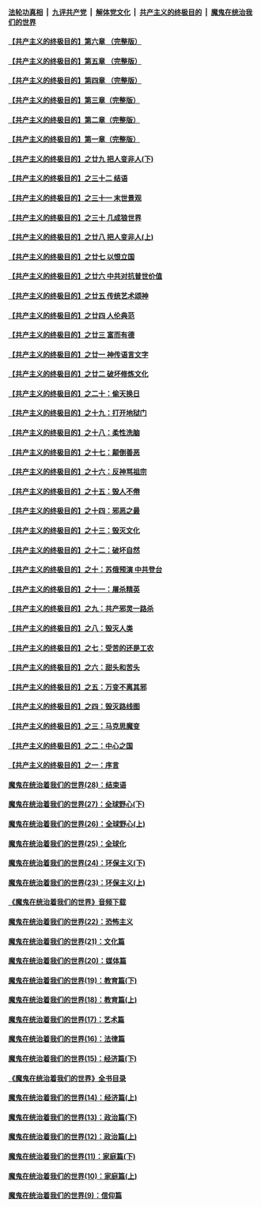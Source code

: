 ####  [法轮功真相](../../../../basic/blob/master/README.md?t=02270826) &nbsp;|&nbsp; [九评共产党](../../../../9ping.md/blob/master/README.md?t=02270826) &nbsp;|&nbsp; [解体党文化](../../../../jtdwh.md/blob/master/README.md?t=02270826)  &nbsp;|&nbsp; [共产主义的终极目的](../../../../gczydzjmd.md/blob/master/README.md?t=02270826) &nbsp;|&nbsp; [魔鬼在统治我们的世界](../../../../mgztzwmdsj.md/blob/master/README.md?t=02270826) 

#### [【共产主义的终极目的】第六章 （完整版）](../pages/nsc422/n11428913.md?t=02270826) 

#### [【共产主义的终极目的】第五章 （完整版）](../pages/nsc422/n11428912.md?t=02270826) 

#### [【共产主义的终极目的】第四章 （完整版）](../pages/nsc422/n11428907.md?t=02270826) 

#### [【共产主义的终极目的】第三章（完整版）](../pages/nsc422/n11428848.md?t=02270826) 

#### [【共产主义的终极目的】第二章（完整版）](../pages/nsc422/n11428831.md?t=02270826) 

#### [【共产主义的终极目的】第一章（完整版）](../pages/nsc422/n11417651.md?t=02270826) 

#### [【共产主义的终极目的】之廿九 把人变非人(下)](../pages/nsc422/n11344140.md?t=02270826) 

#### [【共产主义的终极目的】之三十二 结语](../pages/nsc422/n11360535.md?t=02270826) 

#### [【共产主义的终极目的】之三十一 末世景观](../pages/nsc422/n11351129.md?t=02270826) 

#### [【共产主义的终极目的】之三十 几成狼世界](../pages/nsc422/n11348280.md?t=02270826) 

#### [【共产主义的终极目的】之廿八 把人变非人(上)](../pages/nsc422/n11340492.md?t=02270826) 

#### [【共产主义的终极目的】之廿七 以恨立国](../pages/nsc422/n11336944.md?t=02270826) 

#### [【共产主义的终极目的】之廿六 中共对抗普世价值](../pages/nsc422/n11324785.md?t=02270826) 

#### [【共产主义的终极目的】之廿五 传统艺术颂神](../pages/nsc422/n11296396.md?t=02270826) 

#### [【共产主义的终极目的】之廿四 人伦典范](../pages/nsc422/n11296397.md?t=02270826) 

#### [【共产主义的终极目的】之廿三 富而有德](../pages/nsc422/n11283598.md?t=02270826) 

#### [【共产主义的终极目的】之廿一 神传语言文字](../pages/nsc422/n11263265.md?t=02270826) 

#### [【共产主义的终极目的】之廿二 破坏修炼文化](../pages/nsc422/n11245728.md?t=02270826) 

#### [【共产主义的终极目的】之二十：偷天换日](../pages/nsc422/n11238846.md?t=02270826) 

#### [【共产主义的终极目的】之十九：打开地狱门](../pages/nsc422/n11206376.md?t=02270826) 

#### [【共产主义的终极目的】之十八：柔性洗脑](../pages/nsc422/n11199994.md?t=02270826) 

#### [【共产主义的终极目的】之十七：颠倒善恶](../pages/nsc422/n11179782.md?t=02270826) 

#### [【共产主义的终极目的】之十六：反神骂祖宗](../pages/nsc422/n11166798.md?t=02270826) 

#### [【共产主义的终极目的】之十五：毁人不倦](../pages/nsc422/n11166792.md?t=02270826) 

#### [【共产主义的终极目的】之十四：邪恶之最](../pages/nsc422/n11150249.md?t=02270826) 

#### [【共产主义的终极目的】之十三：毁灭文化](../pages/nsc422/n11135227.md?t=02270826) 

#### [【共产主义的终极目的】之十二：破坏自然](../pages/nsc422/n11135214.md?t=02270826) 

#### [【共产主义的终极目的】之十：苏俄预演 中共登台](../pages/nsc422/n11118424.md?t=02270826) 

#### [【共产主义的终极目的】之十一：屠杀精英](../pages/nsc422/n11118442.md?t=02270826) 

#### [【共产主义的终极目的】之九：共产邪灵一路杀](../pages/nsc422/n11114139.md?t=02270826) 

#### [【共产主义的终极目的】之八：毁灭人类](../pages/nsc422/n11108503.md?t=02270826) 

#### [【共产主义的终极目的】之七：受苦的还是工农](../pages/nsc422/n11101809.md?t=02270826) 

#### [【共产主义的终极目的】之六：甜头和苦头](../pages/nsc422/n11096971.md?t=02270826) 

#### [【共产主义的终极目的】之五：万变不离其邪](../pages/nsc422/n11091285.md?t=02270826) 

#### [【共产主义的终极目的】之四：毁灭路线图](../pages/nsc422/n11086284.md?t=02270826) 

#### [【共产主义的终极目的】之三：马克思魔变](../pages/nsc422/n11061941.md?t=02270826) 

#### [【共产主义的终极目的】之二：中心之国](../pages/nsc422/n11047728.md?t=02270826) 

#### [【共产主义的终极目的】之一：序言](../pages/nsc422/n11086077.md?t=02270826) 

#### [魔鬼在统治着我们的世界(28)：结束语](../pages/nsc422/n10936246.md?t=02270826) 

#### [魔鬼在统治着我们的世界(27)：全球野心(下)](../pages/nsc422/n10928319.md?t=02270826) 

#### [魔鬼在统治着我们的世界(26)：全球野心(上)](../pages/nsc422/n10900318.md?t=02270826) 

#### [魔鬼在统治着我们的世界(25)：全球化](../pages/nsc422/n10788205.md?t=02270826) 

#### [魔鬼在统治着我们的世界(24)：环保主义(下)](../pages/nsc422/n10695307.md?t=02270826) 

#### [魔鬼在统治着我们的世界(23)：环保主义(上)](../pages/nsc422/n10688613.md?t=02270826) 

#### [《魔鬼在统治着我们的世界》音频下载](../pages/nsc422/n10635553.md?t=02270826) 

#### [魔鬼在统治着我们的世界(22)：恐怖主义](../pages/nsc422/n10614727.md?t=02270826) 

#### [魔鬼在统治着我们的世界(21)：文化篇](../pages/nsc422/n10597706.md?t=02270826) 

#### [魔鬼在统治着我们的世界(20)：媒体篇](../pages/nsc422/n10586579.md?t=02270826) 

#### [魔鬼在统治着我们的世界(19)：教育篇(下)](../pages/nsc422/n10564808.md?t=02270826) 

#### [魔鬼在统治着我们的世界(18)：教育篇(上)](../pages/nsc422/n10526970.md?t=02270826) 

#### [魔鬼在统治着我们的世界(17)：艺术篇](../pages/nsc422/n10499093.md?t=02270826) 

#### [魔鬼在统治着我们的世界(16)：法律篇](../pages/nsc422/n10485969.md?t=02270826) 

#### [魔鬼在统治着我们的世界(15)：经济篇(下)](../pages/nsc422/n10469975.md?t=02270826) 

#### [《魔鬼在统治着我们的世界》全书目录](../pages/nsc422/n10464261.md?t=02270826) 

#### [魔鬼在统治着我们的世界(14)：经济篇(上)](../pages/nsc422/n10457370.md?t=02270826) 

#### [魔鬼在统治着我们的世界(13)：政治篇(下)](../pages/nsc422/n10448270.md?t=02270826) 

#### [魔鬼在统治着我们的世界(12)：政治篇(上)](../pages/nsc422/n10444576.md?t=02270826) 

#### [魔鬼在统治着我们的世界(11)：家庭篇(下)](../pages/nsc422/n10440961.md?t=02270826) 

#### [魔鬼在统治着我们的世界(10)：家庭篇(上)](../pages/nsc422/n10435448.md?t=02270826) 

#### [魔鬼在统治着我们的世界(9)：信仰篇](../pages/nsc422/n10432159.md?t=02270826) 

